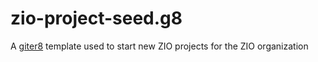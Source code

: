 # zio-project-seed.g8
A [giter8][g8] template used to start new ZIO projects for the ZIO organization

[g8]: http://www.foundweekends.org/giter8/
